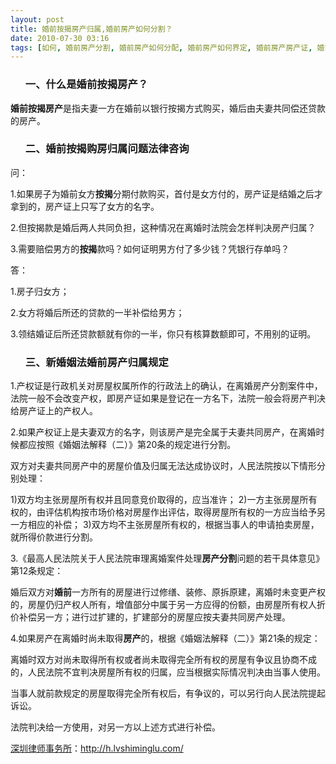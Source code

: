 ```yaml
---
layout: post
title: 婚前按揭房产归属,婚前房产如何分割？
date: 2010-07-30 03:16
tags: [如何, 婚前房产分割, 婚前房产如何分配, 婚前房产如何界定, 婚前房产房产证, 婚前房产证加名字, 婚前按揭买房, 婚前按揭购房归属, 新婚姻法婚前房产归属, 深圳离婚律师咨询]
---
```

<ol>
<h3>一、什么是婚前按揭房产？</h3>
</ol>
<strong>婚前按揭房产</strong>是指夫妻一方在婚前以银行按揭方式购买，婚后由夫妻共同偿还贷款的房产。
<ol>
<h3>二、婚前按揭购房归属问题法律咨询</h3>
</ol>
问：

1.如果房子为婚前女方<strong>按揭</strong>分期付款购买，首付是女方付的，房产证是结婚之后才拿到的，房产证上只写了女方的名字。

2.但按揭款是婚后两人共同负担，这种情况在离婚时法院会怎样判决房产归属？

3.需要赔偿男方的<strong>按揭</strong>款吗？如何证明男方付了多少钱？凭银行存单吗？

答：

1.房子归女方；

2.女方将婚后所还的贷款的一半补偿给男方；

3.领结婚证后所还贷款额就有你的一半，你只有核算数额即可，不用别的证明。
<ol>
<h3>三、新婚姻法婚前房产归属规定</h3>
</ol>
1.产权证是行政机关对房屋权属所作的行政法上的确认，在离婚房产分割案件中，法院一般不会改变产权，即房产证如果是登记在一方名下，法院一般会将房产判决给房产证上的产权人。

2.如果产权证上是夫妻双方的名字，则该房产是完全属于夫妻共同房产，在离婚时候都应按照《婚姻法解释（二）》第20条的规定进行分割。

双方对夫妻共同房产中的房屋价值及归属无法达成协议时，人民法院按以下情形分别处理：

1)双方均主张房屋所有权并且同意竞价取得的，应当准许；
2)一方主张房屋所有权的，由评估机构按市场价格对房屋作出评估，取得房屋所有权的一方应当给予另一方相应的补偿；
3)双方均不主张房屋所有权的，根据当事人的申请拍卖房屋，就所得价款进行分割。

3.《最高人民法院关于人民法院审理离婚案件处理<strong>房产分割</strong>问题的若干具体意见》第12条规定：

婚后双方对<strong>婚前</strong>一方所有的房屋进行过修缮、装修、原拆原建，离婚时未变更产权的，房屋仍归产权人所有，增值部分中属于另一方应得的份额，由房屋所有权人折价补偿另一方；进行过扩建的，扩建部分的房屋应按夫妻共同房产处理。

4.如果房产在离婚时尚未取得<strong>房产</strong>的，根据《婚姻法解释（二）》第21条的规定：

离婚时双方对尚未取得所有权或者尚未取得完全所有权的房屋有争议且协商不成的，人民法院不宜判决房屋所有权的归属，应当根据实际情况判决由当事人使用。

当事人就前款规定的房屋取得完全所有权后，有争议的，可以另行向人民法院提起诉讼。

法院判决给一方使用，对另一方以上述方式进行补偿。

<a href="http://h.lvshiminglu.com/">深圳律师事务所</a>：<a href="http://h.lvshiminglu.com/">http://h.lvshiminglu.com/</a>

